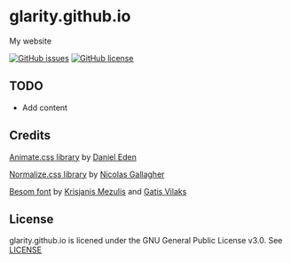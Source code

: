 # glarity.github.io
My website

[![GitHub issues](https://img.shields.io/github/issues/Glarity/glarity.github.io.svg)](https://github.com/Glarity/glarity.github.io/issues)
[![GitHub license](https://img.shields.io/badge/license-AGPL-blue.svg)](https://raw.githubusercontent.com/Glarity/glarity.github.io/master/LICENSE)

## TODO

* Add content

## Credits

[Animate.css library](https://github.com/daneden/animate.css) by [Daniel Eden](https://github.com/daneden)

[Normalize.css library](https://github.com/necolas/normalize.css/) by [Nicolas Gallagher](https://github.com/necolas)

[Besom font](https://www.behance.net/gallery/22459913/Besom-FREE-Brush-font) by [Krisjanis Mezulis](https://www.behance.net/krisijanis) and [Gatis Vilaks](https://www.behance.net/gatisvilaks)

## License

glarity.github.io is licened under the GNU General Public License v3.0. See [LICENSE](https://github.com/Glarity/glarity.github.io/blob/master/LICENSE)
